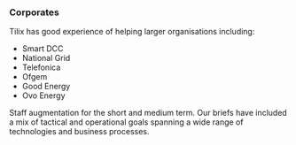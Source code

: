 ### Corporates

Tilix has good experience of helping larger organisations including:

* Smart DCC
* National Grid
* Telefonica
* Ofgem
* Good Energy
* Ovo Energy

Staff augmentation for the short and medium term. Our briefs have included a mix of tactical and operational goals spanning a wide range of technologies and business processes.
